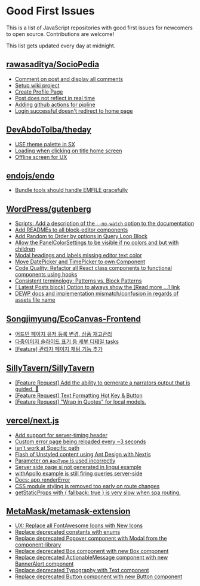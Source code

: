 # Good First Issues

This is a list of JavaScript repositories with good first issues for newcomers to open source. Contributions are welcome!

This list gets updated every day at midnight.

## [rawasaditya/SocioPedia](https://github.com/rawasaditya/SocioPedia)

- [Comment on post and display all comments ](https://github.com/rawasaditya/SocioPedia/issues/7)
- [Setup wiki project](https://github.com/rawasaditya/SocioPedia/issues/2)
- [Create Profile Page](https://github.com/rawasaditya/SocioPedia/issues/6)
- [Post does not reflect in real time](https://github.com/rawasaditya/SocioPedia/issues/10)
- [Adding github actions for pipline](https://github.com/rawasaditya/SocioPedia/issues/3)
- [Login successful doesn't redirect to home page](https://github.com/rawasaditya/SocioPedia/issues/1)

## [DevAbdoTolba/theday](https://github.com/DevAbdoTolba/theday)

- [USE theme palette in SX](https://github.com/DevAbdoTolba/theday/issues/15)
- [Loading when clicking on title home screen](https://github.com/DevAbdoTolba/theday/issues/8)
- [Offline screen for UX](https://github.com/DevAbdoTolba/theday/issues/9)

## [endojs/endo](https://github.com/endojs/endo)

- [Bundle tools should handle EMFILE gracefully](https://github.com/endojs/endo/issues/1593)

## [WordPress/gutenberg](https://github.com/WordPress/gutenberg)

- [Scripts: Add a description of the `--no-watch` option to the documentation](https://github.com/WordPress/gutenberg/issues/51695)
- [Add READMEs to all block-editor components](https://github.com/WordPress/gutenberg/issues/22891)
- [Add Random to Order by options in Query Loop Block](https://github.com/WordPress/gutenberg/issues/40481)
- [Allow the PanelColorSettings to be visible if no colors and but with children](https://github.com/WordPress/gutenberg/issues/12583)
- [Modal headings and labels missing editor text color](https://github.com/WordPress/gutenberg/issues/50448)
- [Move DatePicker and TimePicker to own Component](https://github.com/WordPress/gutenberg/issues/18072)
- [Code Quality: Refactor all React class components to functional components using hooks](https://github.com/WordPress/gutenberg/issues/22890)
- [Consistent terminology: Patterns vs. Block Patterns](https://github.com/WordPress/gutenberg/issues/49617)
- [[ Latest Posts block] Option to always show the [Read more ...] link](https://github.com/WordPress/gutenberg/issues/22269)
- [DEWP docs and implementation mismatch/confusion in regards of assets file name](https://github.com/WordPress/gutenberg/issues/49872)

## [Songjimyung/EcoCanvas-Frontend](https://github.com/Songjimyung/EcoCanvas-Frontend)

- [<Feat> 어드민 페이지 유저 등록 변경, 상품 재고관리 ](https://github.com/Songjimyung/EcoCanvas-Frontend/issues/106)
- [<Enhancement> 다중이미지 슬라이드 표기 등 세부 디테일 tasks](https://github.com/Songjimyung/EcoCanvas-Frontend/issues/57)
- [[Feature] 관리자 페이지 채팅 기능 추가](https://github.com/Songjimyung/EcoCanvas-Frontend/issues/53)

## [SillyTavern/SillyTavern](https://github.com/SillyTavern/SillyTavern)

- [[Feature Request] Add the ability to gernerate a narrators output that is guided. 📖](https://github.com/SillyTavern/SillyTavern/issues/479)
- [[Feature Request] Text Formatting Hot Key & Button](https://github.com/SillyTavern/SillyTavern/issues/482)
- [[Feature Request] "Wrap in Quotes" for local models.](https://github.com/SillyTavern/SillyTavern/issues/218)

## [vercel/next.js](https://github.com/vercel/next.js)

- [Add support for server-timing header](https://github.com/vercel/next.js/issues/12382)
- [Custom error page being reloaded every ~3 seconds](https://github.com/vercel/next.js/issues/10024)
- [isn't work at Specific path ](https://github.com/vercel/next.js/issues/36259)
- [Flash of Unstyled content using Ant Design with Nextjs](https://github.com/vercel/next.js/issues/48483)
- [Parameter on `AppType` is used incorrectly](https://github.com/vercel/next.js/issues/42846)
- [Server side page si not generated in lingui example](https://github.com/vercel/next.js/issues/36717)
- [withApollo example is still firing queries server-side](https://github.com/vercel/next.js/issues/18313)
- [Docs: app.renderError ](https://github.com/vercel/next.js/issues/32562)
- [CSS module styling is removed too early on route changes](https://github.com/vercel/next.js/issues/17464)
- [getStaticProps with { fallback: true } is very slow when spa routing.](https://github.com/vercel/next.js/issues/13751)

## [MetaMask/metamask-extension](https://github.com/MetaMask/metamask-extension)

- [UX: Replace all FontAwesome Icons with New Icons](https://github.com/MetaMask/metamask-extension/issues/17475)
- [Replace deprecated constants with enums](https://github.com/MetaMask/metamask-extension/issues/18714)
- [Replace deprecated Popover component with Modal from the component-library](https://github.com/MetaMask/metamask-extension/issues/19555)
- [Replace deprecated Box component with new Box component](https://github.com/MetaMask/metamask-extension/issues/19526)
- [Replace deprecated ActionableMessage component with new BannerAlert component](https://github.com/MetaMask/metamask-extension/issues/19528)
- [Replace deprecated Typography with Text component](https://github.com/MetaMask/metamask-extension/issues/17670)
- [Replace deprecated Button component with new Button component](https://github.com/MetaMask/metamask-extension/issues/18896)

